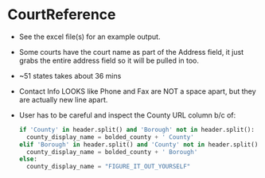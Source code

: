 # CourtReference

- See the excel file(s) for an example output.

- Some courts have the court name as part of the Address field, it just grabs the entire address field so it will be pulled
  in too.

- ~51 states takes about 36 mins

- Contact Info LOOKS like Phone and Fax are NOT a space apart, but they are actually new line apart.

- User has to be careful and inspect the County URL column b/c of:

  ```python
  if 'County' in header.split() and 'Borough' not in header.split():
    county_display_name = bolded_county + ' County'
  elif 'Borough' in header.split() and 'County' not in header.split():
    county_display_name = bolded_county + ' Borough'
  else:
    county_display_name = "FIGURE_IT_OUT_YOURSELF"
  ```
  
  

